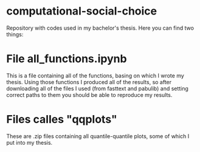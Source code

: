 # computational-social-choice
Repository with codes used in my bachelor's thesis. Here you can find two things:

# File all_functions.ipynb

This is a file containing all of the functions, basing on which I wrote my thesis. Using those functions I produced all of the results, so after downloading all of the files I used (from fasttext and pabulib) and setting correct paths to them you should be able to reproduce my results.

# Files calles "qqplots"

These are .zip files containing all quantile-quantile plots, some of which I put into my thesis.
